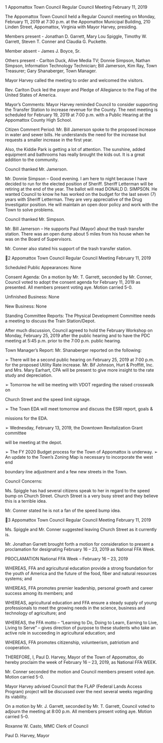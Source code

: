 1  Appomattox Town Council
Regular Council Meeting
February 11, 2019

The Appomattox Town Council held a Regular Council meeting on Monday, February 11, 2019
at 7:30 p.m. at the Appomattox Municipal Building, 210 Linden Street, Appomattox, Virginia
with Mayor Harvey, presiding.

Members present - Jonathan D. Garrett, Mary Lou Spiggle, Timothy W. Garrett, Steven T.
Conner and Claudia G. Puckette.

Member absent - James J. Boyce, Sr.

Others present - Carlton Duck, Alive Media TV; Donnie Simpson, Nathan Simpson, Information
Technology Technician; Bill Jamerson, Kim Ray, Town Treasurer; Gary Shanaberger, Town
Manager.

Mayor Harvey called the meeting to order and welcomed the visitors.

Rev. Carlton Duck led the prayer and Pledge of Allegiance to the Flag of the United States of
America.

Mayor’s Comments:
Mayor Harvey reminded Council to consider supporting the Transfer Station to increase revenue
for the County.  The next meeting is scheduled for February 19, 2019 at 7:00 p.m. with a Public
Hearing at the Appomattox County High School.

Citizen Comment Period:
Mr. Bill Jamerson spoke to the proposed increase in water and sewer bills.  He understands the
need for the increase but requests a smaller increase in the first year.

Also, the Kiddie Park is getting a lot of attention.  The sunshine, added equipment and
bathrooms has really brought the kids out.  It is a great addition to the community.

Council thanked Mr. Jamerson.

Mr. Donnie Simpson – Good evening.  I am here to night because I have decided to run for the
elected position of Sheriff.  Sheriff Letterman will be retiring at the end of the year.  The ballot
will read DONALD D. SIMPSON.  He wanted Council to know he has worked on the budget for
the last seven (7) years with Sheriff Letterman.  They are very appreciative of the Drug
Investigator position.  He will maintain an open door policy and work with the Town to solve
problems.

Council thanked Mr. Simpson.

Mr. Bill Jamerson – He supports Paul (Mayor) about the trash transfer station.  There was an
open dump about 5 miles from his house when he was on the Board of Supervisors.

Mr. Conner also stated his support of the trash transfer station.

2  Appomattox Town Council
Regular Council Meeting
February 11, 2019

Scheduled Public Appearances:
None

Consent Agenda:
On a motion by Mr. T. Garrett, seconded by Mr. Conner, Council voted to adopt the consent
agenda for February 11, 2019 as presented.  All members present voting aye.  Motion carried
5-0.

Unfinished Business:
None

New Business:
None

Standing Committee Reports:
The Physical Development Committee needs a meeting to discuss the Train Station/Depot.

After much discussion, Council agreed to hold the February Workshop on Monday, February 25,
2019 after the public hearing and to have the PDC meeting at 5:45 p.m. prior to the 7:00 p.m.
public hearing.

Town Manager’s Report:
Mr. Shanaberger reported on the following:

➢  There will be a second public hearing on February 25, 2019 at 7:00 p.m. for the
proposed Utility Rate increase.  Mr. Bif Johnson, Hurt & Proffitt, Inc. and Mrs.
Mary Earhart, CPA will be present to give more insight to the rate study and
depreciation.

➢  Tomorrow he will be meeting with VDOT regarding the raised crosswalk on

Church Street and the speed limit signage.

➢  The Town EDA will meet tomorrow and discuss the ESRI report, goals &

missions for the EDA.

➢  Wednesday, February 13, 2019, the Downtown Revitalization Grant committee

will be meeting at the depot.

➢  The FY 2020 Budget process for the Town of Appomattox is underway.
➢  An update to the Town’s Zoning Map is necessary to incorporate the west end

boundary line adjustment and a few new streets in the Town.

Council Concerns:

Ms. Spiggle has had several citizens speak to her in regard to the speed bump on Church Street.
Church Street is a very busy street and they believe this is a terrible idea.

Mr. Conner stated he is not a fan of the speed bump idea.

3  Appomattox Town Council
Regular Council Meeting
February 11, 2019

Ms. Spiggle and Mr. Conner suggested leaving Church Street as it currently is.

Mr. Jonathan Garrett brought forth a motion for consideration to present a proclamation for
designating February 16 – 23, 2019 as National FFA Week.

PROCLAMATION
National FFA Week – February 16 – 23, 2019

WHEREAS, FFA and agricultural education provide a strong foundation for the youth of
America and the future of the food, fiber and natural resources systems; and

WHEREAS, FFA promotes premier leadership, personal growth and career success
among its members; and

WHEREAS, agricultural education and FFA ensure a steady supply of young professionals
to meet the growing needs in the science, business and technology of agriculture; and

WHEREAS, the FFA motto – “Learning to Do, Doing to Learn, Earning to Live, Living to
Serve” – gives direction of purpose to these students who take an active role in
succeeding in  agricultural education; and

WHEREAS, FFA promotes citizenship, volunteerism, patriotism and cooperation.

THEREFORE, I, Paul D. Harvey, Mayor of the Town of Appomattox, do hereby proclaim
the week of February 16 – 23, 2019, as National FFA WEEK.

Mr. Conner seconded the motion and Council members present voted aye.  Motion carried 5-0.

Mayor Harvey advised Council that the FLAP (Federal Lands Access Program) project will be
discussed over the next several weeks regarding its viability.

On a motion by Mr. J. Garrett, seconded by Mr. T. Garrett, Council voted to adjourn the meeting
at 8:00 p.m.  All members present voting aye.  Motion carried 5-0.

Roxanne W. Casto, MMC
Clerk of Council

Paul D. Harvey, Mayor

